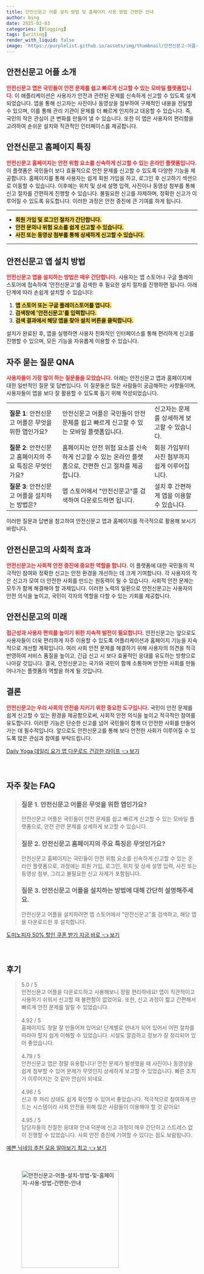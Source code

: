 ```yaml
---
title: 안전신문고 어플 설치 방법 및 홈페이지 사용 방법 간편한 안내
author: bing
date: 2025-02-03
categories: [Blogging]
tags: [writing]
render_with_liquid: false
image: 'https://purplelist.github.io/assets/img/thumbnail/안전신문고-어플-설치-방법-및-홈페이지-사용-방법-간편한-안내.webp'
---
```



<h2 id='안전신문고_어플_소개'>안전신문고 어플 소개</h2>

<p><b><span style="color: #ee2323;">안전신문고 앱은 국민들이 안전 문제를 쉽고 빠르게 신고할 수 있는 모바일 플랫폼입니다.</span></b> 이 애플리케이션은 사용자가 안전과 관련된 문제를 신속하게 신고할 수 있도록 설계되었습니다. 앱을 통해 신고자는 사진이나 동영상을 첨부하여 구체적인 내용을 전달할 수 있으며, 이를 통해 관리 기관이 문제를 더 빠르게 인지하고 대응할 수 있습니다. 즉, 국민의 작은 관심이 큰 변화를 만들어 낼 수 있습니다. 또한 이 앱은 사용자의 편리함을 고려하여 손쉬운 설치와 직관적인 인터페이스를 제공합니다.</p>

<h2 id='안전신문고_홈페이지_특징'>안전신문고 홈페이지 특징</h2>

<p><b><span style="color: #ee2323;">안전신문고 홈페이지는 안전 위험 요소를 신속하게 신고할 수 있는 온라인 플랫폼입니다.</span></b> 이 플랫폼은 국민들이 보다 효율적으로 안전 문제를 신고할 수 있도록 다양한 기능을 제공합니다. 홈페이지를 통해 사용자는 쉽게 회원 가입을 하고, 로그인 후 신고하기 섹션으로 이동할 수 있습니다. 이후에는 위치 및 상세 설명 입력, 사진이나 동영상 첨부를 통해 신고 절차를 간편하게 진행할 수 있습니다. 불필요한 신고를 자제하며, 정확한 신고가 이루어질 수 있도록 유도합니다. 이러한 과정은 안전 증진에 큰 기여를 하게 됩니다.</p>

<hr />

<ul>
    <li><b><span style="background-color: #ffe066;">회원 가입 및 로그인 절차가 간단합니다.</span></b></li>
    <li><b><span style="background-color: #ffe066;">안전 문의나 위험 요소를 쉽게 신고할 수 있습니다.</span></b></li>
    <li><b><span style="background-color: #ffe066;">사진 또는 동영상 첨부를 통해 상세하게 신고할 수 있습니다.</span></b></li>
</ul>

<hr />

<h2 id='안전신문고_앱_설치_방법'>안전신문고 앱 설치 방법</h2>

<p><b><span style="color: #ee2323;">안전신문고 앱을 설치하는 방법은 매우 간단합니다.</span></b> 사용자는 앱 스토어나 구글 플레이스토어에 접속하여 '안전신문고'를 검색한 후 필요한 설치 절차를 진행하면 됩니다. 아래 단계에 따라 손쉽게 설치할 수 있습니다:</p>

<ol>
    <li><b><span style="background-color: #ffe066;">앱 스토어 또는 구글 플레이스토어를 엽니다.</span></b></li>
    <li><b><span style="background-color: #ffe066;">검색창에 '안전신문고'를 입력합니다.</span></b></li>
    <li><b><span style="background-color: #ffe066;">검색 결과에서 해당 앱을 찾아 설치 버튼을 클릭합니다.</span></b></li>
</ol>

<p>설치가 완료된 후, 앱을 실행하면 사용자 친화적인 인터페이스를 통해 편리하게 신고를 진행할 수 있으며, 모든 기능을 자유롭게 이용할 수 있습니다.</p>

<h2 id='자주_묻는_질문_QNA'>자주 묻는 질문 QNA</h2>

<p><b><span style="color: #ee2323;">사용자들이 가장 많이 하는 질문들을 모았습니다.</span></b> 아래는 안전신문고 앱과 홈페이지에 대한 일반적인 질문 및 답변입니다. 이 질문들은 많은 사람들이 궁금해하는 사항들이며, 사용자들이 앱을 보다 잘 활용할 수 있도록 돕기 위해 작성되었습니다.</p>

<table>
    <tr>
        <td><b>질문 1</b>: 안전신문고 어플은 무엇을 위한 앱인가요?</td>
        <td>안전신문고 어플은 국민들이 안전 문제를 쉽고 빠르게 신고할 수 있는 모바일 플랫폼입니다.</td>
        <td>신고자는 문제를 상세하게 보고할 수 있습니다.</td>
    </tr>
    <tr>
        <td><b>질문 2</b>: 안전신문고 홈페이지의 주요 특징은 무엇인가요?</td>
        <td>홈페이지는 안전 위험 요소를 신속하게 신고할 수 있는 온라인 플랫폼으로, 간편한 신고 절차를 제공합니다.</td>
        <td>회원 가입부터 사진 첨부까지 쉽게 이루어집니다.</td>
    </tr>
    <tr>
        <td><b>질문 3</b>: 안전신문고 어플을 설치하는 방법은?</td>
        <td>앱 스토어에서 "안전신문고"를 검색하여 다운로드하면 됩니다.</td>
        <td>설치 후 간편하게 앱을 이용할 수 있습니다.</td>
    </tr>
</table>

<p>이러한 질문과 답변을 참고하여 안전신문고 앱과 홈페이지를 적극적으로 활용해 보시기 바랍니다.</p>

<h2 id='안전신문고_사회적_효과'>안전신문고의 사회적 효과</h2>

<p><b><span style="color: #ee2323;">안전신문고는 사회적 안전 증진에 중요한 역할을 합니다.</span></b> 이 플랫폼에 대한 국민들의 적극적인 참여와 정확한 신고는 안전 환경을 개선하는 데 크게 기여합니다. 각 사용자의 작은 신고가 모여 더 안전한 사회를 만드는 원동력이 될 수 있습니다. 사회적 안전 문제는 모두가 함께 해결해야 할 과제입니다. 이러한 노력의 일환으로 안전신문고는 사용자의 안전 의식을 높이고, 국민이 각자의 역할을 다할 수 있는 기회를 제공합니다.</p>

<h2 id='안전신문고_미래'>안전신문고의 미래</h2>

<p><b><span style="color: #ee2323;">접근성과 사용자 편의를 높이기 위한 지속적 발전이 필요합니다.</span></b> 안전신문고는 앞으로도 사용자들이 더욱 편리하게 자주 이용할 수 있도록 어플리케이션과 홈페이지 기능을 지속적으로 개선할 계획입니다. 여러 사회 안전 문제를 해결하기 위해 사용자의 의견을 적극 반영하여 서비스 품질을 높이고, 긴급 신고 시 보다 효율적인 응대를 유도하는 방향으로 나아갈 것입니다. 결국, 안전신문고는 국가와 국민이 함께 소통하며 안전한 사회를 만들어나가는 플랫폼의 역할을 하게 될 것입니다.</p>

<h2 id='결론'>결론</h2>

<p><b><span style="color: #ee2323;">안전신문고는 우리 사회의 안전을 지키기 위한 중요한 도구입니다.</span></b> 국민이 안전 문제를 쉽게 신고할 수 있는 환경을 제공함으로써, 사회적 안전 의식을 높이고 적극적인 참여를 유도합니다. 이러한 기능은 단순한 신고를 넘어 국민들이 함께 더 안전한 사회를 만들어가는 데 필수적입니다. 앞으로도 안전신문고를 통해 보다 안전한 사회가 이루어질 수 있도록 많은 관심과 참여를 부탁드립니다.</p>


<p><a class="click-button" title="Daily Yoga 데일리 요가 앱 다운로드 건강한 라이프" href="https://purplelist.github.io/posts/Daily-Yoga-%EB%8D%B0%EC%9D%BC%EB%A6%AC-%EC%9A%94%EA%B0%80-%EC%95%B1-%EB%8B%A4%EC%9A%B4%EB%A1%9C%EB%93%9C-%EA%B1%B4%EA%B0%95%ED%95%9C-%EB%9D%BC%EC%9D%B4%ED%94%84/" rel="dofollow">Daily Yoga 데일리 요가 앱 다운로드 건강한 라이프 👈 보기</a></p><br>
<h2 id='자주_찾는_FAQ'>자주 찾는 FAQ</h2>
<div itemscope="" itemtype="https://schema.org/FAQPage"> 
<blockquote> 
<div itemscope="" itemprop="mainEntity" itemtype="https://schema.org/Question"> 
<h3 itemprop="name">질문 1. 안전신문고 어플은 무엇을 위한 앱인가요?</h3> 
<div itemscope="" itemprop="acceptedAnswer" itemtype="https://schema.org/Answer"> 
<span itemprop="text"> 
<p>안전신문고 어플은 국민들이 안전 문제를 쉽고 빠르게 신고할 수 있는 모바일 플랫폼으로, 안전 관련 문제를 상세하게 보고할 수 있습니다.</p> 
</span> 
</div> 
</div> 
<div itemscope="" itemprop="mainEntity" itemtype="https://schema.org/Question"> 
<h3 itemprop="name">질문 2. 안전신문고 홈페이지의 주요 특징은 무엇인가요?</h3> 
<div itemscope="" itemprop="acceptedAnswer" itemtype="https://schema.org/Answer"> 
<span itemprop="text"> 
<p>안전신문고 홈페이지는 국민들이 안전 위험 요소를 신속하게 신고할 수 있는 온라인 플랫폼으로, 과정에는 회원 가입, 로그인, 위치 및 상세 설명 입력, 사진 또는 동영상 첨부, 그리고 불필요한 신고 자제가 포함됩니다.</p> 
</span> 
</div> 
</div> 
<div itemscope="" itemprop="mainEntity" itemtype="https://schema.org/Question"> 
<h3 itemprop="name">질문 3. 안전신문고 어플을 설치하는 방법에 대해 간단히 설명해주세요.</h3> 
<div itemscope="" itemprop="acceptedAnswer" itemtype="https://schema.org/Answer"> 
<span itemprop="text"> 
<p>안전신문고 어플을 설치하려면 앱 스토어에서 "안전신문고"를 검색하고, 해당 앱을 다운로드한 후 설치합니다.</p> 
</span> 
</div> 
</div> 
</blockquote> 
</div>
<p><a class="click-button" title="도미노피자 50% 할인 쿠폰 받기 지금 바로" href="https://purplelist.github.io/posts/%EB%8F%84%EB%AF%B8%EB%85%B8%ED%94%BC%EC%9E%90-50-%ED%95%A0%EC%9D%B8-%EC%BF%A0%ED%8F%B0-%EB%B0%9B%EA%B8%B0-%EC%A7%80%EA%B8%88-%EB%B0%94%EB%A1%9C/" rel="dofollow">도미노피자 50% 할인 쿠폰 받기 지금 바로 👈 보기</a></p><br>
<h2 id='후기'>후기</h2>
<div itemscope itemtype="https://schema.org/Product">
  <blockquote>
  <div itemprop="review" itemscope itemtype="https://schema.org/Review">
      <div itemprop="reviewRating" itemscope itemtype="https://schema.org/Rating"> <span itemprop="ratingValue">5.0</span> / <span itemprop="bestRating">5</span> </div>
      <span itemprop="reviewBody">안전신문고 어플을 다운로드하고 사용해보니 정말 편리하네요! 앱이 직관적이고 사용하기 쉬워서 신고할 때 불편함이 없었어요. 또한, 신고 과정이 짧고 간편해서 빠르게 안전 문제를 알릴 수 있었습니다.</span>
  </div>
  <br>
  <div itemprop="review" itemscope itemtype="https://schema.org/Review">
      <div itemprop="reviewRating" itemscope itemtype="https://schema.org/Rating"> <span itemprop="ratingValue">4.92</span> / <span itemprop="bestRating">5</span> </div>
      <span itemprop="reviewBody">홈페이지도 정말 잘 만들어져 있어요! 단계별로 안내가 되어 있어서 어떤 절차를 따라야 할지 쉽게 이해할 수 있었습니다. 시설도 깔끔하고 정보가 잘 정리되어 있어 좋았습니다.</span>
  </div>
  <br>
  <div itemprop="review" itemscope itemtype="https://schema.org/Review">
      <div itemprop="reviewRating" itemscope itemtype="https://schema.org/Rating"> <span itemprop="ratingValue">4.79</span> / <span itemprop="bestRating">5</span> </div>
      <span itemprop="reviewBody">안전신문고 앱은 정말 유용합니다! 안전 문제가 발생했을 때 사진이나 동영상을 쉽게 첨부할 수 있어 문제가 무엇인지 상세하게 보고할 수 있었습니다. 빠른 조치가 이루어지는 것 같아 안심이 되네요.</span>
  </div>
  <br>
  <div itemprop="review" itemscope itemtype="https://schema.org/Review">
      <div itemprop="reviewRating" itemscope itemtype="https://schema.org/Rating"> <span itemprop="ratingValue">4.96</span> / <span itemprop="bestRating">5</span> </div>
      <span itemprop="reviewBody">신고 후 처리 상태도 쉽게 확인할 수 있어서 좋았습니다. 적극적으로 참여하게 만드는 시스템이라 사회 안전을 위해 많은 사람들이 이용해야 할 것 같아요!</span>
  </div>
  <br>
  <div itemprop="review" itemscope itemtype="https://schema.org/Review">
      <div itemprop="reviewRating" itemscope itemtype="https://schema.org/Rating"> <span itemprop="ratingValue">4.95</span> / <span itemprop="bestRating">5</span> </div>
      <span itemprop="reviewBody">담당자들의 친절한 응대와 안내 덕분에 신고 과정이 매우 간단하고 스트레스 없이 진행할 수 있었습니다. 사회 안전 증진에 기여할 수 있다는 점도 보람됩니다.</span>
  </div>
  </blockquote>
</div>
<p><a class="click-button" title="예쁜 닉네임 추천 모음 알아보기 최고" href="https://purplelist.github.io/posts/%EC%98%88%EC%81%9C-%EB%8B%89%EB%84%A4%EC%9E%84-%EC%B6%94%EC%B2%9C-%EB%AA%A8%EC%9D%8C-%EC%95%8C%EC%95%84%EB%B3%B4%EA%B8%B0-%EC%B5%9C%EA%B3%A0/" rel="dofollow">예쁜 닉네임 추천 모음 알아보기 최고 👈 보기</a></p><br>
<figure class="image"><img src="https://purplelist.github.io/assets/img/thumbnail/안전신문고-어플-설치-방법-및-홈페이지-사용-방법-간편한-안내.webp" alt="안전신문고-어플-설치-방법-및-홈페이지-사용-방법-간편한-안내" width="256" height="256"></figure>